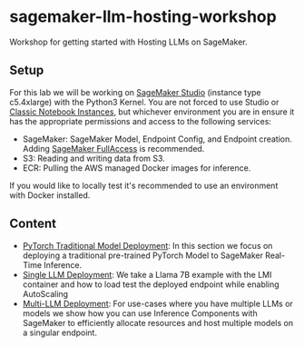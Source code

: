 # sagemaker-llm-hosting-workshop
Workshop for getting started with Hosting LLMs on SageMaker.

## Setup
For this lab we will be working on [SageMaker Studio](https://docs.aws.amazon.com/sagemaker/latest/dg/studio-updated.html) (instance type c5.4xlarge) with the Python3 Kernel. You are not forced to use Studio or [Classic Notebook Instances](https://docs.aws.amazon.com/sagemaker/latest/dg/nbi.html), but whichever environment you are in ensure it has the appropriate permissions and access to the following services:
  - SageMaker: SageMaker Model, Endpoint Config, and Endpoint creation. Adding [SageMaker FullAccess](https://docs.aws.amazon.com/aws-managed-policy/latest/reference/AmazonSageMakerFullAccess.html) is recommended.
  - S3: Reading and writing data from S3.
  - ECR: Pulling the AWS managed Docker images for inference.

If you would like to locally test it's recommended to use an environment with Docker installed.

## Content

- [PyTorch Traditional Model Deployment](https://github.com/RamVegiraju/sagemaker-llm-hosting-workshop/tree/master/traditional-model-deployment): In this section we focus on deploying a traditional pre-trained PyTorch Model to SageMaker Real-Time Inference.
- [Single LLM Deployment](https://github.com/RamVegiraju/sagemaker-llm-hosting-workshop/tree/master/single-llm-deployment): We take a Llama 7B example with the LMI container and how to load test the deployed endpoint while enabling AutoScaling
- [Multi-LLM Deployment](https://github.com/RamVegiraju/sagemaker-llm-hosting-workshop/tree/master/multi-llm-deployment): For use-cases where you have multiple LLMs or models we show how you can use Inference Components with SageMaker to efficiently allocate resources and host multiple models on a singular endpoint.
